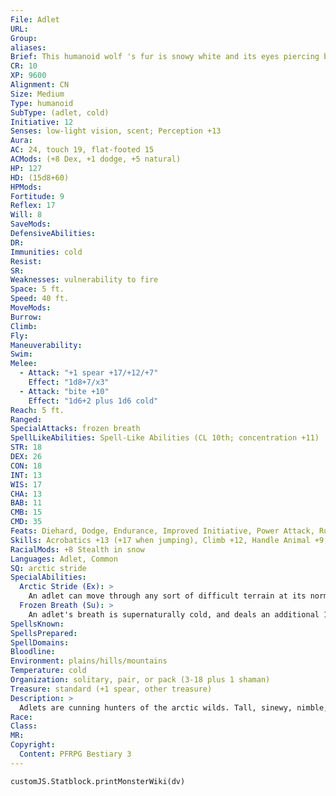 ```yaml
---
File: Adlet
URL: 
Group: 
aliases: 
Brief: This humanoid wolf 's fur is snowy white and its eyes piercing blue; it grips an ornate spear in its fist.
CR: 10
XP: 9600
Alignment: CN
Size: Medium
Type: humanoid
SubType: (adlet, cold)
Initiative: 12
Senses: low-light vision, scent; Perception +13
Aura: 
AC: 24, touch 19, flat-footed 15
ACMods: (+8 Dex, +1 dodge, +5 natural)
HP: 127
HD: (15d8+60)
HPMods: 
Fortitude: 9
Reflex: 17
Will: 8
SaveMods: 
DefensiveAbilities: 
DR: 
Immunities: cold
Resist: 
SR: 
Weaknesses: vulnerability to fire
Space: 5 ft.
Speed: 40 ft.
MoveMods: 
Burrow: 
Climb: 
Fly: 
Maneuverability: 
Swim: 
Melee: 
  - Attack: "+1 spear +17/+12/+7"
    Effect: "1d8+7/x3"
  - Attack: "bite +10"
    Effect: "1d6+2 plus 1d6 cold"
Reach: 5 ft.
Ranged: 
SpecialAttacks: frozen breath
SpellLikeAbilities: Spell-Like Abilities (CL 10th; concentration +11)  Constant-pass without trace  At Will-ray of frost  3/day-fog cloud, sleet storm  1/day-ice storm, wind walk (self only)
STR: 18
DEX: 26
CON: 18
INT: 13
WIS: 17
CHA: 13
BAB: 11
CMB: 15
CMD: 35
Feats: Diehard, Dodge, Endurance, Improved Initiative, Power Attack, Run, Self-Sufficient, Weapon Focus (spear)
Skills: Acrobatics +13 (+17 when jumping), Climb +12, Handle Animal +9, Heal +5, Perception +13, Stealth +13 (+21 in snow), Survival +20, Swim +9
RacialMods: +8 Stealth in snow
Languages: Adlet, Common
SQ: arctic stride
SpecialAbilities:
  Arctic Stride (Ex): >
    An adlet can move through any sort of difficult terrain at its normal speed while within arctic or snowy terrain. Magically altered terrain affects an adlet normally.
  Frozen Breath (Su): >
    An adlet's breath is supernaturally cold, and deals an additional 1d6 points of cold damage with its bite. Once every 1d4 rounds as a swift action, it can exhale, filling a 10-footradius spread around it with frigid air that deals 2d6 points of cold damage and staggers those in the area with numbing cold for 1d6 rounds. A DC 21 Fortitude save negates the staggered effect but not the cold damage.  The save DC is Constitution-based.
SpellsKnown: 
SpellsPrepared: 
SpellDomains: 
Bloodline: 
Environment: plains/hills/mountains
Temperature: cold
Organization: solitary, pair, or pack (3-18 plus 1 shaman)
Treasure: standard (+1 spear, other treasure)
Description: >
  Adlets are cunning hunters of the arctic wilds. Tall, sinewy, nimble, and very quick, they see themselves as the true heritors of untamed arctic lands, and are offended by any other humanoid species that attempts to settle in such regions. Although not normally evil, adlets are very aggressive and warlike. They also have no social taboo against cannibalism, and their practice of eating their dead rather than burying them only further builds misconceptions about their morality.  Deeply religious, adlets worship the power and cruelty of nature, seeing divinity in the lash of the blizzard's wind, the ferocity of the polar bear, and the immensity of the towering iceberg. Many become oracles or druids, but all adlets know their place in the natural world. One in every dozen adlets is a shaman: an adlet with the advanced creature template and the ability to summon a greater ice elemental or 1d4+1 large ice elementals (see Bestiary 2 114) and commune with nature once per day each as spell-like abilities.  An adlet is 6 feet tall and weighs 250 pounds.
Race: 
Class: 
MR: 
Copyright:
  Content: PFRPG Bestiary 3
---
```

```dataviewjs
customJS.Statblock.printMonsterWiki(dv)
```
